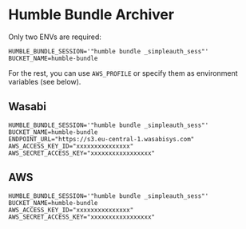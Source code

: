 # Humble Bundle Archiver

Only two ENVs are required:

```
HUMBLE_BUNDLE_SESSION='"humble bundle _simpleauth_sess"'
BUCKET_NAME=humble-bundle
```

For the rest, you can use `AWS_PROFILE` or specify them as environment variables (see below).

## Wasabi

```
HUMBLE_BUNDLE_SESSION='"humble bundle _simpleauth_sess"'
BUCKET_NAME=humble-bundle
ENDPOINT_URL="https://s3.eu-central-1.wasabisys.com"
AWS_ACCESS_KEY_ID="xxxxxxxxxxxxxxx"
AWS_SECRET_ACCESS_KEY="xxxxxxxxxxxxxxxxx"
```

## AWS

```
HUMBLE_BUNDLE_SESSION='"humble bundle _simpleauth_sess"'
BUCKET_NAME=humble-bundle
AWS_ACCESS_KEY_ID="xxxxxxxxxxxxxxx"
AWS_SECRET_ACCESS_KEY="xxxxxxxxxxxxxxxxx"
```
